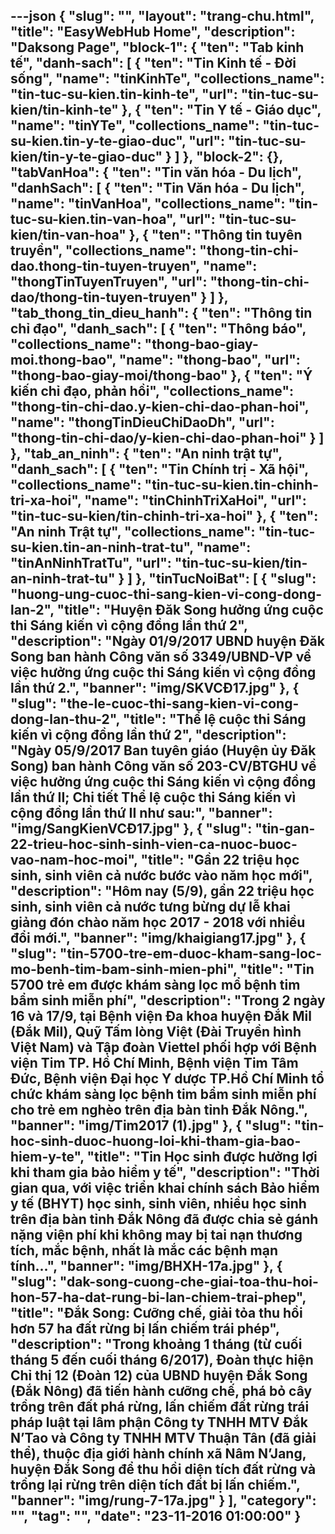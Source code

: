 ---json
{
    "slug": "",
    "layout": "trang-chu.html",
    "title": "EasyWebHub Home",
    "description": "Daksong Page",
    "block-1": {
        "ten": "Tab kinh tế",
        "danh-sach": [
            {
                "ten": "Tin Kinh tế - Đời sống",
                "name": "tinKinhTe",
                "collections_name": "tin-tuc-su-kien.tin-kinh-te",
                "url": "tin-tuc-su-kien/tin-kinh-te"
            },
            {
                "ten": "Tin Y tế - Giáo dục",
                "name": "tinYTe",
                "collections_name": "tin-tuc-su-kien.tin-y-te-giao-duc",
                "url": "tin-tuc-su-kien/tin-y-te-giao-duc"
            }
        ]
    },
    "block-2": {},
    "tabVanHoa": {
        "ten": "Tin văn hóa - Du lịch",
        "danhSach": [
            {
                "ten": "Tin Văn hóa - Du lịch",
                "name": "tinVanHoa",
                "collections_name": "tin-tuc-su-kien.tin-van-hoa",
                "url": "tin-tuc-su-kien/tin-van-hoa"
            },
            {
                "ten": "Thông tin tuyên truyền",
                "collections_name": "thong-tin-chi-dao.thong-tin-tuyen-truyen",
                "name": "thongTinTuyenTruyen",
                "url": "thong-tin-chi-dao/thong-tin-tuyen-truyen"
            }
        ]
    },
    "tab_thong_tin_dieu_hanh": {
        "ten": "Thông tin chỉ đạo",
        "danh_sach": [
            {
                "ten": "Thông báo",
                "collections_name": "thong-bao-giay-moi.thong-bao",
                "name": "thong-bao",
                "url": "thong-bao-giay-moi/thong-bao"
            },
            {
                "ten": "Ý kiến chỉ đạo, phản hồi",
                "collections_name": "thong-tin-chi-dao.y-kien-chi-dao-phan-hoi",
                "name": "thongTinDieuChiDaoDh",
                "url": "thong-tin-chi-dao/y-kien-chi-dao-phan-hoi"
            }
        ]
    },
    "tab_an_ninh": {
        "ten": "An ninh trật tự",
        "danh_sach": [
            {
                "ten": "Tin Chính trị - Xã hội",
                "collections_name": "tin-tuc-su-kien.tin-chinh-tri-xa-hoi",
                "name": "tinChinhTriXaHoi",
                "url": "tin-tuc-su-kien/tin-chinh-tri-xa-hoi"
            },
            {
                "ten": "An ninh Trật tự",
                "collections_name": "tin-tuc-su-kien.tin-an-ninh-trat-tu",
                "name": "tinAnNinhTratTu",
                "url": "tin-tuc-su-kien/tin-an-ninh-trat-tu"
            }
        ]
    },
    "tinTucNoiBat": [
        {
            "slug": "huong-ung-cuoc-thi-sang-kien-vi-cong-dong-lan-2",
            "title": "Huyện Đăk Song hưởng ứng cuộc thi Sáng kiến vì cộng đồng lần thứ 2",
            "description": "Ngày 01/9/2017 UBND huyện Đăk Song ban hành Công văn số 3349/UBND-VP về việc hưởng ứng cuộc thi Sáng kiến vì cộng đồng lần thứ 2.",
            "banner": "img/SKVCĐ17.jpg"
        },
        {
            "slug": "the-le-cuoc-thi-sang-kien-vi-cong-dong-lan-thu-2",
            "title": "Thể lệ cuộc thi Sáng kiến vì cộng đồng lần thứ 2",
            "description": "Ngày 05/9/2017 Ban tuyên giáo (Huyện ủy Đăk Song) ban hành Công văn số 203-CV/BTGHU về việc hưởng ứng cuộc thi Sáng kiến vì cộng đồng lần thứ II; Chi tiết Thể lệ cuộc thi Sáng kiến vì cộng đồng lần thứ II như sau:",
            "banner": "img/SangKienVCĐ17.jpg"
        },
        {
            "slug": "tin-gan-22-trieu-hoc-sinh-sinh-vien-ca-nuoc-buoc-vao-nam-hoc-moi",
            "title": "Gần 22 triệu học sinh, sinh viên cả nước bước vào năm học mới",
            "description": "Hôm nay (5/9), gần 22 triệu học sinh, sinh viên cả nước tưng bừng dự lễ khai giảng đón chào năm học 2017 - 2018 với nhiều đổi mới.",
            "banner": "img/khaigiang17.jpg"
        },
        {
            "slug": "tin-5700-tre-em-duoc-kham-sang-loc-mo-benh-tim-bam-sinh-mien-phi",
            "title": "Tin 5700 trẻ em được khám sàng lọc mổ bệnh tim bẩm sinh miễn phí",
            "description": "Trong 2 ngày 16 và 17/9, tại Bệnh viện Đa khoa huyện Đắk Mil (Đắk Mil), Quỹ Tấm lòng Việt (Đài Truyền hình Việt Nam) và Tập đoàn Viettel phối hợp với Bệnh viện Tim TP. Hồ Chí Minh, Bệnh viện Tim Tâm Đức, Bệnh viện Đại học Y dược TP.Hồ Chí Minh tổ chức khám sàng lọc bệnh tim bẩm sinh miễn phí cho trẻ em nghèo trên địa bàn tỉnh Đắk Nông.",
            "banner": "img/Tim2017 (1).jpg"
        },
        {
            "slug": "tin-hoc-sinh-duoc-huong-loi-khi-tham-gia-bao-hiem-y-te",
            "title": "Tin Học sinh được hưởng lợi khi tham gia bảo hiểm y tế",
            "description": "Thời gian qua, với việc triển khai chính sách Bảo hiểm y tế (BHYT) học sinh, sinh viên, nhiều học sinh trên địa bàn tỉnh Đắk Nông đã được chia sẻ gánh nặng viện phí khi không may bị tai nạn thương tích, mắc bệnh, nhất là mắc các bệnh mạn tính...",
            "banner": "img/BHXH-17a.jpg"
        },
        {
            "slug": "dak-song-cuong-che-giai-toa-thu-hoi-hon-57-ha-dat-rung-bi-lan-chiem-trai-phep",
            "title": "Đắk Song: Cưỡng chế, giải tỏa thu hồi hơn 57 ha đất rừng bị lấn chiếm trái phép",
            "description": "Trong khoảng 1 tháng (từ cuối tháng 5 đến cuối tháng 6/2017), Đoàn thực hiện Chỉ thị 12 (Đoàn 12) của UBND huyện Đắk Song (Đắk Nông) đã tiến hành cưỡng chế, phá bỏ cây trồng trên đất phá rừng, lấn chiếm đất rừng trái pháp luật tại lâm phận Công ty TNHH MTV Đắk N’Tao và Công ty TNHH MTV Thuận Tân (đã giải thể), thuộc địa giới hành chính xã Nâm N’Jang, huyện Đắk Song để thu hồi diện tích đất rừng và trồng lại rừng trên diện tích đất bị lấn chiếm.",
            "banner": "img/rung-7-17a.jpg"
        }
    ],
    "category": "",
    "tag": "",
    "date": "23-11-2016 01:00:00"
}
---
